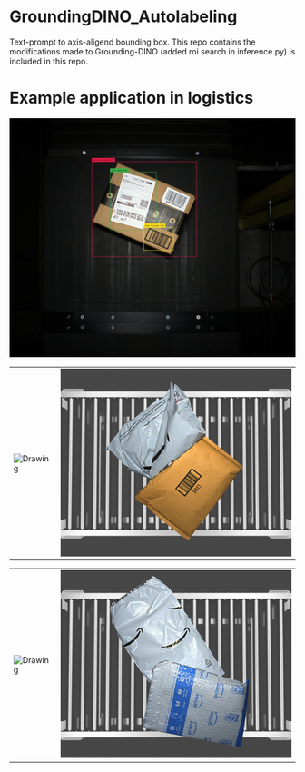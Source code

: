 # GroundingDINO_Autolabeling

Text-prompt to axis-aligend bounding box. This repo contains the modifications made to Grounding-DINO (added roi search in inference.py) is included in this repo.

# Example application in logistics

![alt text](https://github.com/aarwitz/GroundingDINO_Autolabeling/blob/master/package_ex.jpg)


<table><tr>
<td> <img src="https://github.com/aarwitz/GroundingDINO_Autolabeling/blob/master/original_images/multi_image-00071.bmp" alt="Drawing" style="width: 450px;"/> </td>
<td> <img src="https://github.com/aarwitz/GroundingDINO_Autolabeling/blob/master/synthetic_images/synthetic_blender10.png" style="width: 450px;"/> </td>
</tr></table>

<table><tr>
<td> <img src="https://github.com/aarwitz/GroundingDINO_Autolabeling/blob/master/original_images/multi_image-00169.bmp" alt="Drawing" style="width: 450px;"/> </td>
<td> <img src="https://github.com/aarwitz/GroundingDINO_Autolabeling/blob/master/synthetic_images/synthetic_blender8.png" style="width: 450px;"/> </td>
</tr></table>
